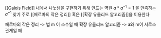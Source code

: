 [[Galois Field]] 내에서 나눗셈을 구현하기 위해 만드는 역원
$a * a^{-1} = 1$ 을 만족하는 $a^{-1}$ 찾기
주로 [[페르마의 작은 정리]] 혹은 [[확장 유클리드 알고리즘]]을 이용한다

페르마의 작은 정리 -> 법 m 이 소수일 때
확장 유클리드 알고리즘 -> a와 m이 서로소 관계일 때